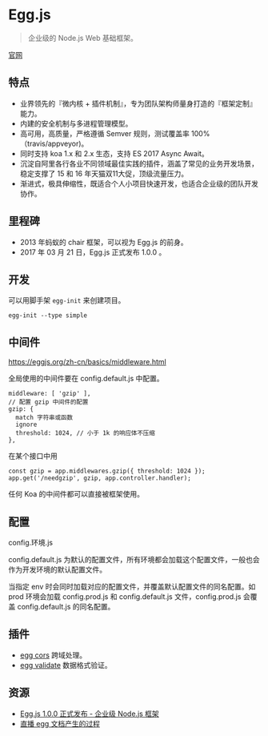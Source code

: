 # Egg.js
> 企业级的 Node.js Web 基础框架。

[官网](https://eggjs.org/zh-cn/)

## 特点
* 业界领先的『微内核 + 插件机制』，专为团队架构师量身打造的『框架定制』能力。
* 内建的安全机制与多进程管理模型。
* 高可用，高质量，严格遵循 Semver 规则，测试覆盖率 100%（travis/appveyor)。
* 同时支持 koa 1.x 和 2.x 生态，支持 ES 2017 Async Await。
* 沉淀自阿里各行各业不同领域最佳实践的插件，涵盖了常见的业务开发场景，稳定支撑了 15 和 16 年天猫双11大促，顶级流量压力。
* 渐进式，极具伸缩性，既适合个人小项目快速开发，也适合企业级的团队开发协作。

## 里程碑
* 2013 年蚂蚁的 chair 框架，可以视为 Egg.js 的前身。
* 2017 年 03 月 21 日，Egg.js 正式发布 1.0.0 。

## 开发
可以用脚手架 `egg-init` 来创建项目。

```
egg-init --type simple
```

## 中间件
https://eggjs.org/zh-cn/basics/middleware.html

全局使用的中间件要在 config.default.js 中配置。
```
middleware: [ 'gzip' ],
// 配置 gzip 中间件的配置
gzip: {
  match 字符串或函数
  ignore
  threshold: 1024, // 小于 1k 的响应体不压缩
},
```



在某个接口中用
```
const gzip = app.middlewares.gzip({ threshold: 1024 });
app.get('/needgzip', gzip, app.controller.handler);
```


任何 Koa 的中间件都可以直接被框架使用。

## 配置
config.环境.js

config.default.js 为默认的配置文件，所有环境都会加载这个配置文件，一般也会作为开发环境的默认配置文件。

当指定 env 时会同时加载对应的配置文件，并覆盖默认配置文件的同名配置。如 prod 环境会加载 config.prod.js 和 config.default.js 文件，config.prod.js 会覆盖 config.default.js 的同名配置。

## 插件
* [egg cors](https://github.com/eggjs/egg-cors) 跨域处理。
* [egg validate](https://github.com/eggjs/egg-validate) 数据格式验证。

## 资源
* [Egg.js 1.0.0 正式发布 - 企业级 Node.js 框架](https://zhuanlan.zhihu.com/p/25860846)
* [直播 egg 文档产生的过程](https://cnodejs.org/topic/5870e9da04dcf9a706a745f0)